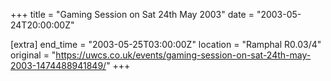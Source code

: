+++
title = "Gaming Session on Sat 24th May 2003"
date = "2003-05-24T20:00:00Z"

[extra]
end_time = "2003-05-25T03:00:00Z"
location = "Ramphal R0.03/4"
original = "https://uwcs.co.uk/events/gaming-session-on-sat-24th-may-2003-1474488941849/"
+++




